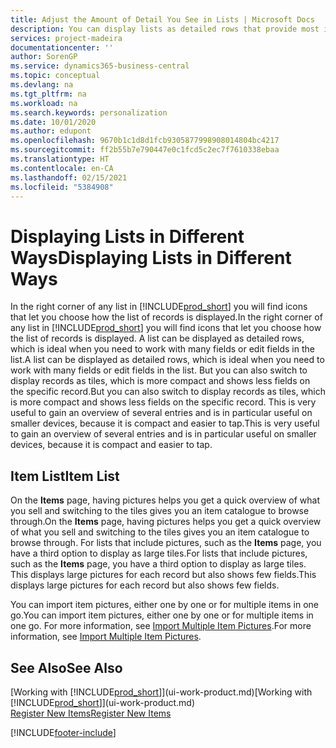 ```yaml
---
title: Adjust the Amount of Detail You See in Lists | Microsoft Docs
description: You can display lists as detailed rows that provide most information, or as tiles that are easy to visually scan and may include picture thumbnails.
services: project-madeira
documentationcenter: ''
author: SorenGP
ms.service: dynamics365-business-central
ms.topic: conceptual
ms.devlang: na
ms.tgt_pltfrm: na
ms.workload: na
ms.search.keywords: personalization
ms.date: 10/01/2020
ms.author: edupont
ms.openlocfilehash: 9670b1c1d8d1fcb9305877998908014804bc4217
ms.sourcegitcommit: ff2b55b7e790447e0c1fcd5c2ec7f7610338ebaa
ms.translationtype: HT
ms.contentlocale: en-CA
ms.lasthandoff: 02/15/2021
ms.locfileid: "5384908"
---
```

# <a name="displaying-lists-in-different-ways"></a><span data-ttu-id="aaa8d-103">Displaying Lists in Different Ways</span><span class="sxs-lookup"><span data-stu-id="aaa8d-103">Displaying Lists in Different Ways</span></span>
<span data-ttu-id="aaa8d-104">In the right corner of any list in [!INCLUDE[prod_short](includes/prod_short.md)] you will find icons that let you choose how the list of records is displayed.</span><span class="sxs-lookup"><span data-stu-id="aaa8d-104">In the right corner of any list in [!INCLUDE[prod_short](includes/prod_short.md)] you will find icons that let you choose how the list of records is displayed.</span></span> <span data-ttu-id="aaa8d-105">A list can be displayed as detailed rows, which is ideal when you need to work with many fields or edit fields in the list.</span><span class="sxs-lookup"><span data-stu-id="aaa8d-105">A list can be displayed as detailed rows, which is ideal when you need to work with many fields or edit fields in the list.</span></span> <span data-ttu-id="aaa8d-106">But you can also switch to display records as tiles, which is more compact and shows less fields on the specific record.</span><span class="sxs-lookup"><span data-stu-id="aaa8d-106">But you can also switch to display records as tiles, which is more compact and shows less fields on the specific record.</span></span> <span data-ttu-id="aaa8d-107">This is very useful to gain an overview of several entries and is in particular useful on smaller devices, because it is compact and easier to tap.</span><span class="sxs-lookup"><span data-stu-id="aaa8d-107">This is very useful to gain an overview of several entries and is in particular useful on smaller devices, because it is compact and easier to tap.</span></span>

## <a name="item-list"></a><span data-ttu-id="aaa8d-108">Item List</span><span class="sxs-lookup"><span data-stu-id="aaa8d-108">Item List</span></span>
<span data-ttu-id="aaa8d-109">On the **Items** page, having pictures helps you get a quick overview of what you sell and switching to the tiles gives you an item catalogue to browse through.</span><span class="sxs-lookup"><span data-stu-id="aaa8d-109">On the **Items** page, having pictures helps you get a quick overview of what you sell and switching to the tiles gives you an item catalogue to browse through.</span></span> <span data-ttu-id="aaa8d-110">For lists that include pictures, such as the **Items** page, you have a third option to display as large tiles.</span><span class="sxs-lookup"><span data-stu-id="aaa8d-110">For lists that include pictures, such as the **Items** page, you have a third option to display as large tiles.</span></span> <span data-ttu-id="aaa8d-111">This displays large pictures for each record but also shows few fields.</span><span class="sxs-lookup"><span data-stu-id="aaa8d-111">This displays large pictures for each record but also shows few fields.</span></span>

<span data-ttu-id="aaa8d-112">You can import item pictures, either one by one or for multiple items in one go.</span><span class="sxs-lookup"><span data-stu-id="aaa8d-112">You can import item pictures, either one by one or for multiple items in one go.</span></span> <span data-ttu-id="aaa8d-113">For more information, see [Import Multiple Item Pictures](inventory-how-import-item-pictures.md).</span><span class="sxs-lookup"><span data-stu-id="aaa8d-113">For more information, see [Import Multiple Item Pictures](inventory-how-import-item-pictures.md).</span></span>  

## <a name="see-also"></a><span data-ttu-id="aaa8d-114">See Also</span><span class="sxs-lookup"><span data-stu-id="aaa8d-114">See Also</span></span>
<span data-ttu-id="aaa8d-115">[Working with [!INCLUDE[prod_short](includes/prod_short.md)]](ui-work-product.md)</span><span class="sxs-lookup"><span data-stu-id="aaa8d-115">[Working with [!INCLUDE[prod_short](includes/prod_short.md)]](ui-work-product.md)</span></span>  
[<span data-ttu-id="aaa8d-116">Register New Items</span><span class="sxs-lookup"><span data-stu-id="aaa8d-116">Register New Items</span></span>](inventory-how-register-new-items.md)  


[!INCLUDE[footer-include](includes/footer-banner.md)]